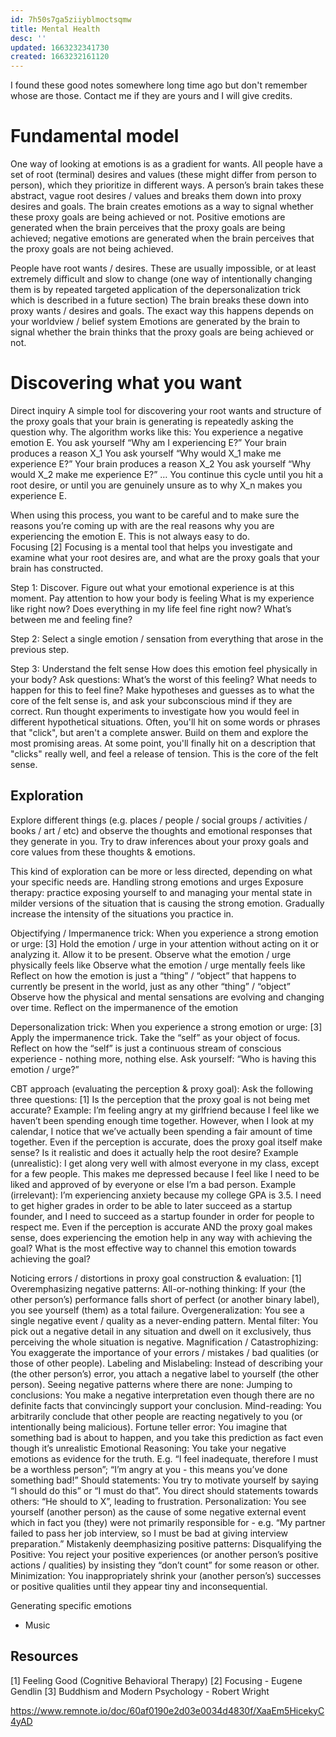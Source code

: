 ```yaml
---
id: 7h50s7ga5ziiyblmoctsqmw
title: Mental Health
desc: ''
updated: 1663232341730
created: 1663232161120
---
```

I found these good notes somewhere long time ago but don't remember whose are those. Contact me if they are yours and I will give credits.

# Fundamental model

One way of looking at emotions is as a gradient for wants. All people have a set of root (terminal) desires and values (these might differ from person to person), which they prioritize in different ways. A person’s brain takes these abstract, vague root desires / values and breaks them down into proxy desires and goals. The brain creates emotions as a way to signal whether these proxy goals are being achieved or not. Positive emotions are generated when the brain perceives that the proxy goals are being achieved; negative emotions are generated when the brain perceives that the proxy goals are not being achieved.

People have root wants / desires.
These are usually impossible, or at least extremely difficult and slow to change (one way of intentionally changing them is by repeated targeted application of the depersonalization trick which is described in a future section)
The brain breaks these down into proxy wants / desires and goals.
The exact way this happens depends on your worldview / belief system
Emotions are generated by the brain to signal whether the brain thinks that the proxy goals are being achieved or not.

# Discovering what you want
Direct inquiry
A simple tool for discovering your root wants and structure of the proxy goals that your brain is generating is repeatedly asking the question why. The algorithm works like this:
You experience a negative emotion E.
You ask yourself “Why am I experiencing E?” Your brain produces a reason X_1
You ask yourself “Why would X_1 make me experience E?” Your brain produces a reason X_2
You ask yourself “Why would X_2 make me experience E?” …
You continue this cycle until you hit a root desire, or until you are genuinely unsure as to why X_n makes you experience E.

When using this process, you want to be careful and to make sure the reasons you’re coming up with are the real reasons why you are experiencing the emotion E. This is not always easy to do.    
Focusing [2]
Focusing is a mental tool that helps you investigate and examine what your root desires are, and what are the proxy goals that your brain has constructed. 

Step 1: Discover. Figure out what your emotional experience is at this moment. Pay attention to how your body is feeling
What is my experience like right now?
Does everything in my life feel fine right now?
What’s between me and feeling fine?

Step 2: Select a single emotion / sensation from everything that arose in the previous step.

Step 3: Understand the felt sense
How does this emotion feel physically in your body?
Ask questions:
What’s the worst of this feeling?
What needs to happen for this to feel fine?
Make hypotheses and guesses as to what the core of the felt sense is, and ask your subconscious mind if they are correct.
Run thought experiments to investigate how you would feel in different hypothetical situations.
Often, you'll hit on some words or phrases that "click", but aren't a complete answer. Build on them and explore the most promising areas.
At some point, you'll finally hit on a description that "clicks" really well, and feel a release of tension. This is the core of the felt sense.

## Exploration
Explore different things (e.g.  places / people / social groups / activities / books / art / etc) and observe the thoughts and emotional responses that they generate in you. Try to draw inferences about your proxy goals and core values from these thoughts & emotions.

This kind of exploration can be more or less directed, depending on what your specific needs are.
Handling strong emotions and urges
Exposure therapy: practice exposing yourself to and managing your mental state in milder versions of the situation that is causing the strong emotion. Gradually increase the intensity of the situations you practice in.

Objectifying / Impermanence trick: When you experience a strong emotion or urge: [3]
Hold the emotion / urge in your attention without acting on it or analyzing it. Allow it to be present.
Observe what the emotion / urge physically feels like
Observe what the emotion / urge mentally feels like
Reflect on how the emotion is just a “thing” / “object” that happens to currently be present in the world, just as any other “thing” / “object”
Observe how the physical and mental sensations are evolving and changing over time.
Reflect on the impermanence of the emotion

Depersonalization trick: When you experience a strong emotion or urge: [3]
Apply the impermanence trick.
Take the “self” as your object of focus. Reflect on how the “self” is just a continuous stream of conscious experience - nothing more, nothing else.
Ask yourself: “Who is having this emotion / urge?”

CBT approach (evaluating the perception & proxy goal): Ask the following three questions: [1]
Is the perception that the proxy goal is not being met accurate?
Example: I’m feeling angry at my girlfriend because I feel like we haven’t been spending enough time together. However, when I look at my calendar, I notice that we’ve actually been spending a fair amount of time together.
Even if the perception is accurate, does the proxy goal itself make sense? Is it realistic and does it actually help the root desire?
Example (unrealistic): I get along very well with almost everyone in my class, except for a few people. This makes me depressed because I feel like I need to be liked and approved of by everyone or else I’m a bad person.
Example (irrelevant): I’m experiencing anxiety because my college GPA is 3.5. I need to get higher grades in order to be able to later succeed as a startup founder, and I need to succeed as a startup founder in order for people to respect me.
Even if the perception is accurate AND the proxy goal makes sense, does experiencing the emotion help in any way with achieving the goal? What is the most effective way to channel this emotion towards achieving the goal?


Noticing errors / distortions in proxy goal construction & evaluation: [1]
Overemphasizing negative patterns:
All-or-nothing thinking: If your (the other person’s) performance falls short of perfect (or another binary label), you see yourself (them) as a total failure.
Overgeneralization: You see a single negative event / quality as a never-ending pattern.
Mental filter: You pick out a negative detail in any situation and dwell on it exclusively, thus perceiving the whole situation is negative.
Magnification / Catastrophizing: You exaggerate the importance of your errors / mistakes / bad qualities (or those of other people).
Labeling and Mislabeling: Instead of describing your (the other person’s) error, you attach a negative label to yourself (the other person).
Seeing negative patterns where there are none:
Jumping to conclusions: You make a negative interpretation even though there are no definite facts that convincingly support your conclusion.
Mind-reading: You arbitrarily conclude that other people are reacting negatively to you (or intentionally being malicious).
Fortune teller error: You imagine that something bad is about to happen, and you take this prediction as fact even though it’s unrealistic
Emotional Reasoning: You take your negative emotions as evidence for the truth. E.g. “I feel inadequate, therefore I must be a worthless person”; “I’m angry at you - this means you’ve done something bad!”
Should statements: You try to motivate yourself by saying “I should do this” or “I must do that”. You direct should statements towards others: “He should to X”, leading to frustration.
Personalization: You see yourself (another person) as the cause of some negative external event which in fact you (they) were not primarily responsible for - e.g. “My partner failed to pass her job interview, so I must be bad at giving interview preparation.”
Mistakenly deemphasizing positive patterns:
Disqualifying the Positive: You reject your positive experiences (or another person’s positive actions / qualities) by insisting they “don’t count” for some reason or other.
Minimization: You inappropriately shrink your (another person’s) successes or positive qualities until they appear tiny and inconsequential.

Generating specific emotions

- Music

## Resources
[1] Feeling Good (Cognitive Behavioral Therapy)
[2] Focusing - Eugene Gendlin
[3] Buddhism and Modern Psychology - Robert Wright

https://www.remnote.io/doc/60af0190e2d03e0034d4830f/XaaEm5HicekyC4yAD

